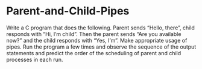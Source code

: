 # Parent-and-Child-Pipes
Write a C program that does the following. Parent sends “Hello, there”, child responds with “Hi, I’m child”. 
Then the parent sends “Are you available now?” and the child responds with “Yes, I’m”. Make appropriate usage of pipes. 
Run the program a few times and observe the sequence of the output statements and predict the order of the scheduling 
of parent and child processes in each run. 
